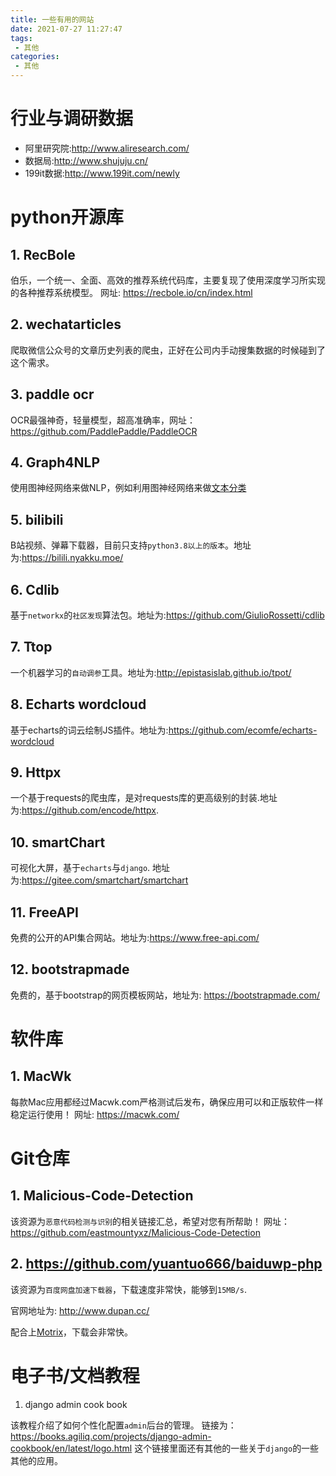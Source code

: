 ```yaml
---
title: 一些有用的网站
date: 2021-07-27 11:27:47
tags:
 - 其他
categories:
 - 其他
---
```


# 行业与调研数据

- 阿里研究院:http://www.aliresearch.com/
- 数据局:http://www.shujuju.cn/
- 199it数据:http://www.199it.com/newly

# python开源库

## 1. RecBole

伯乐，一个统一、全面、高效的推荐系统代码库，主要复现了使用深度学习所实现的各种推荐系统模型。
网址: https://recbole.io/cn/index.html

## 2. wechatarticles

爬取微信公众号的文章历史列表的爬虫，正好在公司内手动搜集数据的时候碰到了这个需求。

## 3. paddle ocr

OCR最强神奇，轻量模型，超高准确率，网址：https://github.com/PaddlePaddle/PaddleOCR

## 4. Graph4NLP

使用图神经网络来做NLP，例如利用图神经网络来做[文本分类](https://github.com/graph4ai/graph4nlp/blob/master/examples/pytorch/text_classification/run_text_classifier.py)

## 5. bilibili

B站视频、弹幕下载器，目前只支持`python3.8以上的版本`。地址为:https://bilili.nyakku.moe/

## 6. Cdlib

基于`networkx`的`社区发现`算法包。地址为:https://github.com/GiulioRossetti/cdlib

## 7. Ttop

一个机器学习的`自动调参`工具。地址为:http://epistasislab.github.io/tpot/

## 8. Echarts wordcloud

基于echarts的词云绘制JS插件。地址为:https://github.com/ecomfe/echarts-wordcloud

## 9. Httpx

一个基于requests的爬虫库，是对requests库的更高级别的封装.地址为:https://github.com/encode/httpx.

## 10. smartChart

可视化大屏，基于`echarts`与`django`. 地址为:https://gitee.com/smartchart/smartchart

## 11. FreeAPI

免费的公开的API集合网站。地址为:https://www.free-api.com/

## 12. bootstrapmade

免费的，基于bootstrap的网页模板网站，地址为: https://bootstrapmade.com/

# 软件库

## 1. MacWk
每款Mac应用都经过Macwk.com严格测试后发布，确保应用可以和正版软件一样稳定运行使用！
网址: https://macwk.com/

# Git仓库

## 1. Malicious-Code-Detection

该资源为`恶意代码检测与识别`的相关链接汇总，希望对您有所帮助！
网址：https://github.com/eastmountyxz/Malicious-Code-Detection

## 2. https://github.com/yuantuo666/baiduwp-php 

该资源为`百度网盘加速下载器`，下载速度非常快，能够到`15MB/s`.

官网地址为: http://www.dupan.cc/

配合上[Motrix](https://motrix.app/)，下载会非常快。

# 电子书/文档教程

1. django admin cook book

该教程介绍了如何个性化配置`admin`后台的管理。
链接为：https://books.agiliq.com/projects/django-admin-cookbook/en/latest/logo.html
这个链接里面还有其他的一些关于`django`的一些其他的应用。

